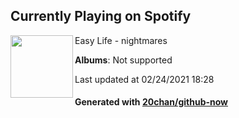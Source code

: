 ## Currently Playing on Spotify

[<img align="left" width="100" src="https://i.scdn.co/image/ab67616d0000b2737cb46e17871d44ee397e664c">](https://open.spotify.com/album/0y6NUCloXhKFoYGZ1m3P96)

Easy Life - nightmares

**Albums**: Not supported

Last updated at 02/24/2021 18:28

#### Generated with [20chan/github-now](https://github.com/20chan/github-now)


<!--
**20chan/20chan** is a ✨ _special_ ✨ repository because its `README.md` (this file) appears on your GitHub profile.

Here are some ideas to get you started:

- 🔭 I’m currently working on ...
- 🌱 I’m currently learning ...
- 👯 I’m looking to collaborate on ...
- 🤔 I’m looking for help with ...
- 💬 Ask me about ...
- 📫 How to reach me: ...
- 😄 Pronouns: ...
- ⚡ Fun fact: ...
-->
